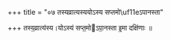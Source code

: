 +++
title = "०७ तस्यव्रात्यस्ययोऽस्य सप्तमो\uf11eऽपानस्ता"

+++
तस्य॒व्रात्य॑स्य।योऽस्य॑ सप्त॒मोऽपा॒नस्ता इ॒मा दक्षि॑णाः ॥